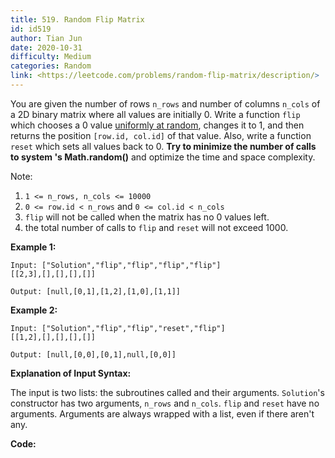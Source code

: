 ```yaml
---
title: 519. Random Flip Matrix
id: id519
author: Tian Jun
date: 2020-10-31
difficulty: Medium
categories: Random
link: <https://leetcode.com/problems/random-flip-matrix/description/>
---
```


You are given the number of rows `n_rows` and number of columns `n_cols` of a
2D binary matrix where all values are initially 0. Write a function `flip`
which chooses a 0 value [uniformly at
random](https://en.wikipedia.org/wiki/Discrete_uniform_distribution), changes
it to 1, and then returns the position `[row.id, col.id]` of that value. Also,
write a function `reset` which sets all values back to 0.  **Try to minimize
the number of calls to system 's Math.random()** and optimize the time and
space complexity.

Note:

  1. `1 <= n_rows, n_cols <= 10000`
  2. `0 <= row.id < n_rows` and `0 <= col.id < n_cols`
  3. `flip` will not be called when the matrix has no 0 values left.
  4. the total number of calls to `flip` and `reset` will not exceed 1000.

**Example 1:**
            
	Input: ["Solution","flip","flip","flip","flip"]    [[2,3],[],[],[],[]]    
	Output: [null,[0,1],[1,2],[1,0],[1,1]]    

**Example 2:**
            
	Input: ["Solution","flip","flip","reset","flip"]    [[1,2],[],[],[],[]]    
	Output: [null,[0,0],[0,1],null,[0,0]]

**Explanation of Input Syntax:**

The input is two lists: the subroutines called and their arguments.
`Solution`'s constructor has two arguments, `n_rows` and `n_cols`. `flip` and
`reset` have no arguments. Arguments are always wrapped with a list, even if
there aren't any.


**Code:**
